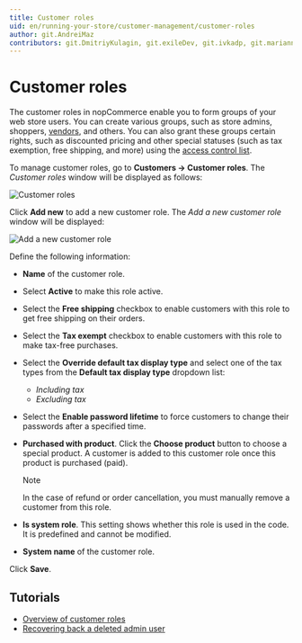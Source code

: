 ```yaml
---
title: Customer roles
uid: en/running-your-store/customer-management/customer-roles
author: git.AndreiMaz
contributors: git.DmitriyKulagin, git.exileDev, git.ivkadp, git.mariannk
---
```


# Customer roles

The customer roles in nopCommerce enable you to form groups of your web store users. You can create various groups, such as store admins, shoppers, [vendors](xref:en/running-your-store/vendor-management), and others. You can also grant these groups certain rights, such as discounted pricing and other special statuses (such as tax exemption, free shipping, and more) using the [access control list](xref:en/running-your-store/customer-management/access-control-list).

To manage customer roles, go to **Customers → Customer roles**. The *Customer roles* window will be displayed as follows:

![Customer roles](_static/customer-roles/customerroles1.png)

Click **Add new** to add a new customer role. The *Add a new customer role* window will be displayed:

![Add a new customer role](_static/customer-roles/customerroles2.png)

Define the following information:
* **Name** of the customer role.
* Select **Active** to make this role active.
* Select the **Free shipping** checkbox to enable customers with this role to get free shipping on their orders.
* Select the **Tax exempt** checkbox to enable customers with this role to make tax-free purchases.
* Select the **Override default tax display type** and select one of the tax types from the **Default tax display type** dropdown list:
  * *Including tax*
  * *Excluding tax*
* Select the **Enable password lifetime** to force customers to change their passwords after a specified time.
* **Purchased with product**. Click the **Choose product** button to choose a special product. A customer is added to this customer role once this product is purchased (paid). 
  > [!NOTE]
  >
  > In the case of refund or order cancellation, you must manually remove a customer from this role.

* **Is system role**. This setting shows whether this role is used in the code. It is predefined and cannot be modified.
* **System name** of the customer role.

Click **Save**.

## Tutorials

* [Overview of customer roles](https://www.youtube.com/watch?v=3vdIDNIYFIQ)
* [Recovering back a deleted admin user](https://www.youtube.com/watch?v=D45WkrbaA38)
